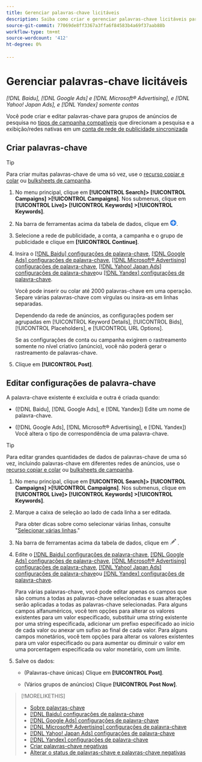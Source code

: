 ```yaml
---
title: Gerenciar palavras-chave licitáveis
description: Saiba como criar e gerenciar palavras-chave licitáveis para grupos de anúncios de pesquisa.
source-git-commit: 77069de8ff3367a3ffa6f84583b4a69f37aab88b
workflow-type: tm+mt
source-wordcount: '412'
ht-degree: 0%

---
```


# Gerenciar palavras-chave licitáveis

*[!DNL Baidu], [!DNL Google Ads] e [!DNL Microsoft® Advertising], e [!DNL Yahoo! Japan Ads], e [!DNL Yandex] somente contas*

Você pode criar e editar palavras-chave para grupos de anúncios de pesquisa no [tipos de campanha compatíveis](/help/search-social-commerce/introduction/supported-inventory.md) que direcionam a pesquisa e a exibição/redes nativas em um [conta de rede de publicidade sincronizada](/help/search-social-commerce/campaign-management/accounts/ad-network-account-about.md)

## Criar palavras-chave

>[!TIP]
>
>Para criar muitas palavras-chave de uma só vez, use o [recurso copiar e colar](/help/search-social-commerce/campaign-management/campaigns/copy-paste.md) ou [bulksheets de campanha](/help/search-social-commerce/campaign-management/bulksheets/bulksheet-about.md).

1. No menu principal, clique em **[!UICONTROL Search]> [!UICONTROL Campaigns] >[!UICONTROL Campaigns]**. Nos submenus, clique em **[!UICONTROL Live]> [!UICONTROL Keywords] >[!UICONTROL Keywords]**.

1. Na barra de ferramentas acima da tabela de dados, clique em ![Criar](/help/search-social-commerce/assets/add.png "Criar").

1. Selecione a rede de publicidade, a conta, a campanha e o grupo de publicidade e clique em **[!UICONTROL Continue]**.

1. Insira o [[!DNL Baidu] configurações de palavra-chave](keyword-settings-baidu.md), [[!DNL Google Ads] configurações de palavra-chave](keyword-settings-google.md), [[!DNL Microsoft® Advertising] configurações de palavra-chave](keyword-settings-microsoft.md), [[!DNL Yahoo! Japan Ads] configurações de palavra-chave](keyword-settings-yahoo-japan.md)ou [[!DNL Yandex] configurações de palavra-chave](keyword-settings-yandex.md).

   Você pode inserir ou colar até 2000 palavras-chave em uma operação. Separe várias palavras-chave com vírgulas ou insira-as em linhas separadas.

   Dependendo da rede de anúncios, as configurações podem ser agrupadas em [!UICONTROL Keyword Details], [!UICONTROL Bids], [!UICONTROL Placeholders], e [!UICONTROL URL Options].

   Se as configurações de conta ou campanha exigirem o rastreamento somente no nível criativo (anúncio), você não poderá gerar o rastreamento de palavras-chave.

1. Clique em **[!UICONTROL Post]**.

## Editar configurações de palavra-chave

A palavra-chave existente é excluída e outra é criada quando:

* ([!DNL Baidu], [!DNL Google Ads], e [!DNL Yandex]) Edite um nome de palavra-chave.

* ([!DNL Google Ads], [!DNL Microsoft® Advertising], e [!DNL Yandex]) Você altera o tipo de correspondência de uma palavra-chave.

>[!TIP]
>
>Para editar grandes quantidades de dados de palavras-chave de uma só vez, incluindo palavras-chave em diferentes redes de anúncios, use o [recurso copiar e colar](/help/search-social-commerce/campaign-management/campaigns/copy-paste.md) ou [bulksheets de campanha](/help/search-social-commerce/campaign-management/bulksheets/bulksheet-about.md).

1. No menu principal, clique em **[!UICONTROL Search]> [!UICONTROL Campaigns] >[!UICONTROL Campaigns]**. Nos submenus, clique em **[!UICONTROL Live]> [!UICONTROL Keywords] >[!UICONTROL Keywords]**.

1. Marque a caixa de seleção ao lado de cada linha a ser editada.

   Para obter dicas sobre como selecionar várias linhas, consulte &quot;[Selecionar várias linhas](/help/search-social-commerce/common-tasks/navigation-editing-selection/multiple-rows-select.md).&quot;

1. Na barra de ferramentas acima da tabela de dados, clique em ![Editar](/help/search-social-commerce/assets/edit.png "Editar") .

1. Edite o [[!DNL Baidu] configurações de palavra-chave](keyword-settings-baidu.md), [[!DNL Google Ads] configurações de palavra-chave](keyword-settings-google.md), [[!DNL Microsoft® Advertising] configurações de palavra-chave](keyword-settings-microsoft.md), [[!DNL Yahoo! Japan Ads] configurações de palavra-chave](keyword-settings-yahoo-japan.md)ou [[!DNL Yandex] configurações de palavra-chave](keyword-settings-yandex.md).

   Para várias palavras-chave, você pode editar apenas os campos que são comuns a todas as palavras-chave selecionadas e suas alterações serão aplicadas a todas as palavras-chave selecionadas. Para alguns campos alfanuméricos, você tem opções para alterar os valores existentes para um valor especificado, substituir uma string existente por uma string especificada, adicionar um prefixo especificado ao início de cada valor ou anexar um sufixo ao final de cada valor. Para alguns campos monetários, você tem opções para alterar os valores existentes para um valor especificado ou para aumentar ou diminuir o valor em uma porcentagem especificada ou valor monetário, com um limite.

1. Salve os dados:

   * (Palavras-chave únicas) Clique em **[!UICONTROL Post]**.

   * (Vários grupos de anúncios) Clique **[!UICONTROL Post Now]**.

>[!MORELIKETHIS]
>
>* [Sobre palavras-chave](keyword-about.md)
>* [[!DNL Baidu] configurações de palavra-chave](keyword-settings-baidu.md)
>* [[!DNL Google Ads] configurações de palavra-chave](keyword-settings-google.md)
>* [[!DNL Microsoft® Advertising] configurações de palavra-chave](keyword-settings-microsoft.md)
>* [[!DNL Yahoo! Japan Ads] configurações de palavra-chave](keyword-settings-yahoo-japan.md)
>* [[!DNL Yandex] configurações de palavra-chave](keyword-settings-yandex.md)
>* [Criar palavras-chave negativas](/help/search-social-commerce/campaign-management/campaigns/keyword-negative-create.md)
>* [Alterar o status de palavras-chave e palavras-chave negativas](keyword-status-edit.md)
